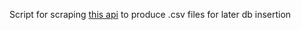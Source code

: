 Script for scraping [this api](https://countriesnow.space/api/v0.1/) to produce .csv files for later db insertion
